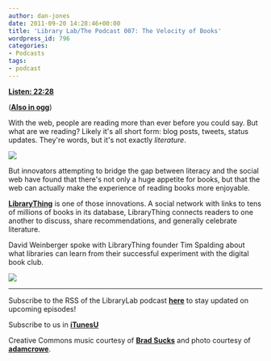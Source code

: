 ```yaml
---
author: dan-jones
date: 2011-09-20 14:28:46+00:00
title: 'Library Lab/The Podcast 007: The Velocity of Books'
wordpress_id: 796
categories:
- Podcasts
tags:
- podcast
---
```


[**Listen: 22:28**](http://librarylab.law.harvard.edu/blog/wp-content/uploads/podcast/2011-09-20_timspalding.mp3)

([**Also in ogg**](http://librarylab.law.harvard.edu/blog/wp-content/uploads/podcast/2011-09-20_timspalding.ogg))

With the web, people are reading more than ever before you could say. But what are we reading? Likely it's all short form: blog posts, tweets, status updates. They're words, but it's not exactly _literature_.

![](http://farm4.static.flickr.com/3276/2816757327_37f7f06103_o.jpg)

But innovators attempting to bridge the gap between literacy and the social web have found that there's not only a huge appetite for books, but that the web can actually make the experience of reading books more enjoyable.

[**LibraryThing**](http://www.librarything.com/) is one of those innovations. A social network with links to tens of millions of books in its database, LibraryThing connects readers to one another to discuss, share recommendations, and generally celebrate literature.

David Weinberger spoke with LibraryThing founder Tim Spalding about what libraries can learn from their successful experiment with the digital book club.

![](http://www.librarything.com/press/tim_2_grande.jpg)

---

Subscribe to the RSS of the LibraryLab podcast [**here**](http://librarylab.law.harvard.edu/blog/category/podcast/) to stay updated on upcoming episodes!

Subscribe to us in [**iTunesU**](http://itunes.apple.com/WebObjects/MZStore.woa/wa/viewPodcast?id=457060447)

Creative Commons music courtesy of [**Brad Sucks**](http://www.bradsucks.net/albums/guess-whos-a-mess/) and photo courtesy of [**adamcrowe**](http://www.flickr.com/photos/adamcrowe/2816757327/in/photostream/).
